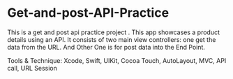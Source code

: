 # Get-and-post-API-Practice

This is a get and post api practice project .
This app showcases a product details using an API. 
It consists of two main view controllers:
one get the data from the URL.
And Other One is for post data into the End Point.

Tools & Technique: Xcode, Swift, UIKit, Cocoa Touch, AutoLayout, MVC, API call, URL Session


